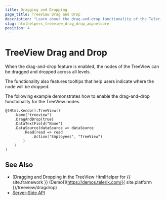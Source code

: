 ```yaml
---
title: Dragging and Dropping
page_title: TreeView Drag and Drop
description: "Learn about the drag-and-drop functionality of the Telerik UI TreeView HtmlHelper for {{ site.framework }}."
slug: htmlhelpers_treeview_drag_drop_aspnetcore
position: 4
---
```


# TreeView Drag and Drop

When the drag-and-drop feature is enabled, the nodes of the TreeView can be dragged and dropped across all levels.

The functionality also features tooltips that help users indicate where the node will be dropped.

The following example demonstrates how to enable the drag-and-drop functionality for the TreeView nodes.

    @(Html.Kendo().TreeView()
        .Name("treeview")
        .DragAndDrop(true)
        .DataTextField("Name")
        .DataSource(dataSource => dataSource
            .Read(read => read
                .Action("Employees", "TreeView")
            )
        )
    )

## See Also

* [Dragging and Dropping in the TreeView HtmlHelper for {{ site.framework }} (Demo)](https://demos.telerik.com/{{ site.platform }}/treeview/dragdrop)
* [Server-Side API](/api/treeview)

